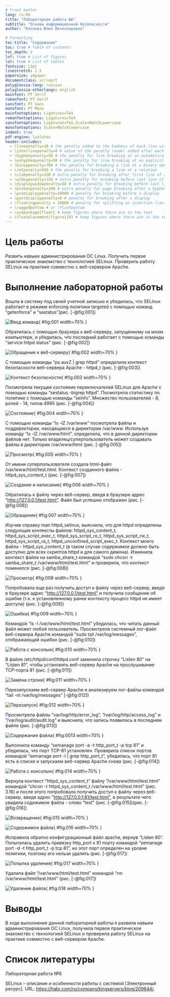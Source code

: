 ```yaml
---
# Front matter
lang: ru-RU
title: "Лабораторная работа №6"
subtitle: "Основы информационной безопасности"
author: "Колчева Юлия Вячеславовна"

# Formatting
toc-title: "Содержание"
toc: true # Table of contents
toc_depth: 2
lof: true # List of figures
lot: true # List of tables
fontsize: 12pt
linestretch: 1.5
papersize: a4paper
documentclass: scrreprt
polyglossia-lang: russian
polyglossia-otherlangs: english
mainfont: PT Serif
romanfont: PT Serif
sansfont: PT Sans
monofont: PT Mono
mainfontoptions: Ligatures=TeX
romanfontoptions: Ligatures=TeX
sansfontoptions: Ligatures=TeX,Scale=MatchLowercase
monofontoptions: Scale=MatchLowercase
indent: true
pdf-engine: lualatex
header-includes:
  - \linepenalty=10 # the penalty added to the badness of each line within a paragraph (no associated penalty node) Increasing the value makes tex try to have fewer lines in the paragraph.
  - \interlinepenalty=0 # value of the penalty (node) added after each line of a paragraph.
  - \hyphenpenalty=50 # the penalty for line breaking at an automatically inserted hyphen
  - \exhyphenpenalty=50 # the penalty for line breaking at an explicit hyphen
  - \binoppenalty=700 # the penalty for breaking a line at a binary operator
  - \relpenalty=500 # the penalty for breaking a line at a relation
  - \clubpenalty=150 # extra penalty for breaking after first line of a paragraph
  - \widowpenalty=150 # extra penalty for breaking before last line of a paragraph
  - \displaywidowpenalty=50 # extra penalty for breaking before last line before a display math
  - \brokenpenalty=100 # extra penalty for page breaking after a hyphenated line
  - \predisplaypenalty=10000 # penalty for breaking before a display
  - \postdisplaypenalty=0 # penalty for breaking after a display
  - \floatingpenalty = 20000 # penalty for splitting an insertion (can only be split footnote in standard LaTeX)
  - \raggedbottom # or \flushbottom
  - \usepackage{float} # keep figures where there are in the text
  - \floatplacement{figure}{H} # keep figures where there are in the text
---
```


# Цель работы

Развить навыки администрирования ОС Linux. Получить первое практическое знакомство с технологией SELinux. Проверить работу SELinux на практике совместно с веб-сервером Apache.


# Выполнение лабораторной работы

Вошла в систему под своей учетной записью и убедилась, что SELinux работает
в режиме enforcing политики targeted с помощью команд “getenforce” и “sestatus”(рис. [-@fig:001])


![Ввод команд](image/1.png){ #fig:001 width=70% }


Обратилась с помощью браузера к веб-серверу, запущенному на моем компьютере, и убедилась, что последний работает с помощью команды “service httpd
status” (рис. [-@fig:002])

![Обращение к веб-серверу](image/2.png){ #fig:002 width=70% }

С помощью команды “ps auxZ | grep httpd” определила контекст безопасности
веб-сервера Apache - httpd_t (рис. [-@fig:003])

![Контекст безопасности](image/3.png){ #fig:003 width=70% }


Посмотрела текущее состояние переключателей SELinux для Apache с помощью команды “sestatus -bigrep httpd”. Посмотрела статистику по политике с помощью команды “seinfo”. Множество
пользователей - 8, ролей - 14, типов 4995 (рис. [-@fig:004])

![Состояние](image/4.png){ #fig:004 width=70% }

С помощью команды “ls -lZ /var/www” посмотрела файлы и поддиректории,
находящиеся в директории /var/www. Используя команду “ls -lZ /var/www/html”,
определила, что в данной директории файлов нет. Только владелец/суперпользователь может создавать файлы в директории /var/www/html (рис. [-@fig:005])

![Просмотр](image/5.png){ #fig:005 width=70% }

От имени суперпользователя создала html-файл /var/www/html/test.html. Контекст созданного файла - httpd_sys_content_t  (рис. [-@fig:007])

![Создание и написание](image/6.png){ #fig:006 width=70% }

Обратилась к файлу через веб-сервер, введя в браузере адрес “http://127.0.0.1/test.html”.
Файл был успешно отображен  (рис. [-@fig:008])

![Обращение](image/7.png){ #fig:007 width=70% }

Изучив справку man httpd_selinux, выяснила, что для httpd определены следующие контексты файлов: httpd_sys_content_t, httpd_sys_script_exec_t,
httpd_sys_script_ro_t, httpd_sys_script_rw_t, httpd_sys_script_ra_t, httpd_unconfined_script_exec_t.
Контекст моего файла - httpd_sys_content_t (в таком случае содержимое должно
быть доступно для всех скриптов httpd и для самого демона). Изменила
контекст файла на samba_share_t командой “sudo chcon -t samba_share_t
/var/www/html/test.html” и проверила, что контекст поменялся (рис. [-@fig:008])

![Просмотр](image/8.png){ #fig:008 width=70% }

Попробовала еще раз получить доступ к файлу через веб-сервер, введя в браузере адрес “http://127.0.0.1/test.html” и получила сообщение об ошибке (т.к. к
установленному ранее контексту процесс httpd не имеет доступа)  (рис. [-@fig:009])

![Ошибка](image/9.png){ #fig:009 width=70% }

Командой “ls -l /var/www/html/test.html” убедилась, что читать данный файл может любой пользователь. Просмотрела системный лог-файл веб-сервера Apache
командой “sudo tail /var/log/messages”, отображающий ошибки   (рис. [-@fig:010])

![Работа с консолью](image/10.png){ #fig:010 width=70% }

В файле /etc/httpd/conf/httpd.conf заменила строчку “Listen 80” на “Listen 81”,
чтобы установить веб-сервер Apache на прослушивание TCP-порта 81  (рис. [-@fig:011])

![Замена строки](image/11.png){ #fig:011 width=70% }

Перезапускаем веб-сервер Apache и анализируем лог-файлы командой “tail -nl
/var/log/messages” [-@fig:012])

![Перезапуск](image/12.png){ #fig:012 width=70% }

Просмотрела файлы “var/log/http/error_log”, “/var/log/http/access_log” и
“/var/log/audit/audit.log” и выяснила, что запись появилась в последнем файле  (рис. [-@fig:013])

![Содержание файла](image/13.png){ #fig:0013 width=70% }

Выполнила команду “semanage port -a -t http_port_t -р tcp 81” и убедилась, что
порт TCP-81 установлен. Проверила список портов командой “semanage port -l
| grep http_port_t”, убедилась, что порт 81 есть в списке и запускаем веб-сервер
Apache снова (рис. [-@fig:014]) 

![Работа с консолью](image/14.png){ #fig:014 width=70% }

Вернула контекст “httpd_sys_cоntent_t” файлу “/var/www/html/test.html” командой “chcon -t httpd_sys_content_t /var/www/html/test.html” (рис. 3.16) и после этого попробовала получить доступ к файлу через веб-сервер, введя адрес “http://127.0.0.1:81/test.html”, в результате чего увидела содежимое файла - слово
“test” (рис. [-@fig:015])(рис. [-@fig:016])

![Возвращение](image/15.png){ #fig:015 width=70% }

![Содержимое файла](image/16.png){ #fig:016 width=70% }

Исправила обратно конфигурационный файл apache, вернув “Listen 80”. Попыталась удалить привязку http_port к 81 порту командой “semanage port -d -t
http_port_t -p tcp 81”, но этот порт определен на уровне политики, поэтому его
нельзя удалить (рис. [-@fig:017])

![Попытка удаления](image/17.png){ #fig:017 width=70% }

Удалила файл “/var/www/html/test.html” командой “rm /var/www/html/test.html” (рис. [-@fig:017])

![Удаление файла](image/18.png){ #fig:018 width=70% }



# Выводы

В ходе выполнения данной лабораторной работы я развила навыки администрирования ОС Linux, получила первое практическое знакомство с технологией SELinux и проверила работу SELinux на практике совместно с веб-сервером Apache.

# Список литературы

Лабораторная работа №6

SELinux – описание и особенности работы с системой [Электронный ресурс]. URL: https://habr.com/ru/company/kingservers/blog/209644/.

